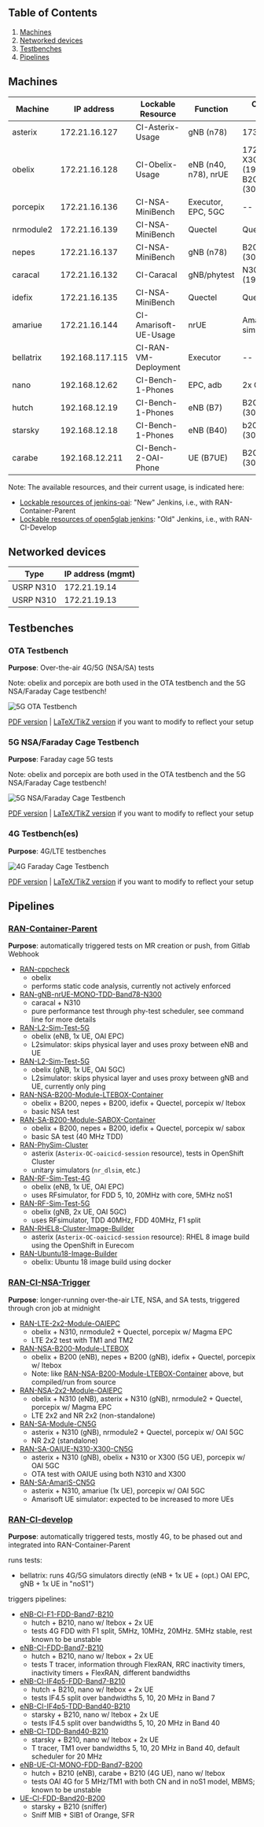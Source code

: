 ## Table of Contents ##

1.   [Machines](#machines)
2.   [Networked devices](#networked-devices)
3.   [Testbenches](#testbenches)
4.   [Pipelines](#pipelines)

## Machines

| Machine       | IP address      | Lockable Resource     | Function           | Connected devices                                     |
| ------------- | --------------- | --------------------- | ------------------ | ----------------------------------------------------- |
| asterix       | 172.21.16.127   | CI-Asterix-Usage      | gNB (n78)          | 173.21.19.14                                          |
| obelix        | 172.21.16.128   | CI-Obelix-Usage       | eNB (n40, n78), nrUE | 172.21.19.13, X300 (192.168.60.2), B200mini (30C51EB) |
| porcepix      | 172.21.16.136   | CI-NSA-MiniBench      | Executor, EPC, 5GC | --                                                    |
| nrmodule2     | 172.21.16.139   | CI-NSA-MiniBench      | Quectel            | Quectel module                                        |
| nepes         | 172.21.16.137   | CI-NSA-MiniBench      | gNB (n78)          | B200mini (30C51D4)                                    |
| caracal       | 172.21.16.132   | CI-Caracal            | gNB/phytest        | N300 (192.168.10.2)                                   |
| idefix        | 172.21.16.135   | CI-NSA-MiniBench      | Quectel            | Quectel module                                        |
| amariue       | 172.21.16.144   | CI-Amarisoft-UE-Usage | nrUE               | Amarisoft UE simulator                                |
| bellatrix     | 192.168.117.115 | CI-RAN-VM-Deployment  | Executor           | --                                                    |
| nano          | 192.168.12.62   | CI-Bench-1-Phones     | EPC, adb           | 2x COTS (adb)                                         |
| hutch         | 192.168.12.19   | CI-Bench-1-Phones     | eNB (B7)           | B200mini (30C5239)                                    |
| starsky       | 192.168.12.18   | CI-Bench-1-Phones     | eNB (B40)          | b200mini (30A3E3C)                                    |
| carabe        | 192.168.12.211  | CI-Bench-2-OAI-Phone  | UE (B7UE)          | B200mini (30AE8C9)                                    |

Note: The available resources, and their current usage, is indicated here:
- [Lockable resources of jenkins-oai](https://jenkins-oai.eurecom.fr/lockable-resources/):
  "New" Jenkins, i.e., with RAN-Container-Parent
- [Lockable resources of open5glab jenkins](https://open5glab.eurecom.fr:8083/jenkins/lockable-resources/):
  "Old" Jenkins, i.e., with RAN-CI-Develop

## Networked devices

| Type          | IP address (mgmt) |
| ------------- | ----------------- |
| USRP N310     | 172.21.19.14      |
| USRP N310     | 172.21.19.13      |

## Testbenches

### OTA Testbench

**Purpose**: Over-the-air 4G/5G (NSA/SA) tests

Note: obelix and porcepix are both used in the OTA testbench and the 5G
NSA/Faraday Cage testbench!

![5G OTA Testbench](testbenches_doc_resources/5g-ota-bench.png)

[PDF version](testbenches_doc_resources/5g-ota-bench.pdf) | [LaTeX/TikZ version](testbenches_doc_resources/5g-ota-bench.tex) if you want to modify to reflect your setup

### 5G NSA/Faraday Cage Testbench

**Purpose**: Faraday cage 5G tests

Note: obelix and porcepix are both used in the OTA testbench and the 5G
NSA/Faraday Cage testbench!

![5G NSA/Faraday Cage Testbench](testbenches_doc_resources/5g-nsa-faraday-bench.png)

[PDF version](testbenches_doc_resources/5g-nsa-faraday-bench.pdf) | [LaTeX/TikZ version](testbenches_doc_resources/5g-nsa-faraday-bench.tex) if you want to modify to reflect your setup

### 4G Testbench(es)

**Purpose**: 4G/LTE testbenches


![4G Faraday Cage Testbench](testbenches_doc_resources/4g-faraday-bench.png)

[PDF version](testbenches_doc_resources/4g-faraday-bench.pdf) | [LaTeX/TikZ version](testbenches_doc_resources/4g-faraday-bench.tex) if you want to modify to reflect your setup

## Pipelines

### [RAN-Container-Parent](https://jenkins-oai.eurecom.fr/job/RAN-Container-Parent/)

**Purpose**: automatically triggered tests on MR creation or push, from Gitlab
Webhook

- [RAN-cppcheck](https://jenkins-oai.eurecom.fr/job/RAN-cppcheck/1664/)
  - obelix
  - performs static code analysis, currently not actively enforced
- [RAN-gNB-nrUE-MONO-TDD-Band78-N300](https://jenkins-oai.eurecom.fr/job/RAN-gNB-nrUE-MONO-TDD-Band78-N300/)
  - caracal + N310
  - pure performance test through phy-test scheduler, see command line for more
    details
- [RAN-L2-Sim-Test-5G](https://jenkins-oai.eurecom.fr/job/RAN-L2-Sim-Test-4G/)
  - obelix (eNB, 1x UE, OAI EPC)
  - L2simulator: skips physical layer and uses proxy between eNB and UE
- [RAN-L2-Sim-Test-5G](https://jenkins-oai.eurecom.fr/job/RAN-L2-Sim-Test-5G/)
  - obelix (gNB, 1x UE, OAI 5GC)
  - L2simulator: skips physical layer and uses proxy between gNB and UE,
    currently only ping
- [RAN-NSA-B200-Module-LTEBOX-Container](https://jenkins-oai.eurecom.fr/job/RAN-NSA-B200-Module-LTEBOX-Container/)
  - obelix + B200, nepes + B200, idefix + Quectel, porcepix w/ ltebox
  - basic NSA test
- [RAN-SA-B200-Module-SABOX-Container](https://jenkins-oai.eurecom.fr/job/RAN-SA-B200-Module-SABOX-Container/)
  - obelix + B200, nepes + B200, idefix + Quectel, porcepix w/ sabox
  - basic SA test (40 MHz TDD)
- [RAN-PhySim-Cluster](https://jenkins-oai.eurecom.fr/job/RAN-PhySim-Cluster/)
  - asterix (`Asterix-OC-oaicicd-session` resource), tests in OpenShift Cluster
  - unitary simulators (`nr_dlsim`, etc.)
- [RAN-RF-Sim-Test-4G](https://jenkins-oai.eurecom.fr/job/RAN-RF-Sim-Test-4G/)
  - obelix (eNB, 1x UE, OAI EPC)
  - uses RFsimulator, for FDD 5, 10, 20MHz with core, 5MHz noS1
- [RAN-RF-Sim-Test-5G](https://jenkins-oai.eurecom.fr/job/RAN-RF-Sim-Test-5G/)
  - obelix (gNB, 2x UE, OAI 5GC)
  - uses RFsimulator, TDD 40MHz, FDD 40MHz, F1 split
- [RAN-RHEL8-Cluster-Image-Builder](https://jenkins-oai.eurecom.fr/job/RAN-RHEL8-Cluster-Image-Builder/)
  - asterix (`Asterix-OC-oaicicd-session` resource): RHEL 8 image build using
    the OpenShift in Eurecom
- [RAN-Ubuntu18-Image-Builder](https://jenkins-oai.eurecom.fr/job/RAN-Ubuntu18-Image-Builder/)
  - obelix: Ubuntu 18 image build using docker

### [RAN-CI-NSA-Trigger](https://jenkins-oai.eurecom.fr/view/RAN/job/RAN-CI-NSA-Trigger/)

**Purpose**: longer-running over-the-air LTE, NSA, and SA tests, triggered
through cron job at midnight

- [RAN-LTE-2x2-Module-OAIEPC](https://jenkins-oai.eurecom.fr/job/RAN-LTE-2x2-Module-OAIEPC/)
  - obelix + N310, nrmodule2 + Quectel, porcepix w/ Magma EPC
  - LTE 2x2 test with TM1 and TM2
- [RAN-NSA-B200-Module-LTEBOX](https://jenkins-oai.eurecom.fr/job/RAN-NSA-B200-Module-LTEBOX/)
  - obelix + B200 (eNB), nepes + B200 (gNB), idefix + Quectel, porcepix w/ ltebox
  - Note: like [RAN-NSA-B200-Module-LTEBOX-Container](https://jenkins-oai.eurecom.fr/job/RAN-NSA-B200-Module-LTEBOX-Container/) above, but compiled/run from source
- [RAN-NSA-2x2-Module-OAIEPC](https://jenkins-oai.eurecom.fr/job/RAN-NSA-2x2-Module-OAIEPC/)
  - obelix + N310 (eNB), asterix + N310 (gNB), nrmodule2 + Quectel, porcepix w/ Magma EPC
  - LTE 2x2 and NR 2x2 (non-standalone)
- [RAN-SA-Module-CN5G](https://jenkins-oai.eurecom.fr/view/RAN/job/RAN-SA-Module-CN5G/)
  - asterix + N310 (gNB), nrmodule2 + Quectel, porcepix w/ OAI 5GC
  - NR 2x2 (standalone)
- [RAN-SA-OAIUE-N310-X300-CN5G](https://jenkins-oai.eurecom.fr/job/RAN-SA-OAIUE-N310-X300-CN5G/)
  - asterix + N310 (gNB), obelix + N310 or X300 (5G UE), porcepix w/ OAI 5GC
  - OTA test with OAIUE using both N310 and X300
- [RAN-SA-AmariS-CN5G](https://jenkins-oai.eurecom.fr/view/RAN/job/RAN-SA-AmariS-CN5G/)
  - asterix + N310, amariue (1x UE), porcepix w/ OAI 5GC
  - Amarisoft UE simulator: expected to be increased to more UEs

### [RAN-CI-develop](https://open5glab.eurecom.fr:8083/jenkins/job/RAN-CI-develop/)

**Purpose**: automatically triggered tests, mostly 4G, to be phased out and
integrated into RAN-Container-Parent

runs tests:
- bellatrix: runs 4G/5G simulators directly (eNB + 1x UE + (opt.) OAI EPC, gNB + 1x UE in "noS1")

triggers pipelines:
- [eNB-CI-F1-FDD-Band7-B210](https://open5glab.eurecom.fr:8083/jenkins/job/eNB-CI-F1-FDD-Band7-B210/)
  - hutch + B210, nano w/ ltebox + 2x UE
  - tests 4G FDD with F1 split, 5MHz, 10MHz, 20MHz. 5MHz stable, rest known to
    be unstable
- [eNB-CI-FDD-Band7-B210](https://open5glab.eurecom.fr:8083/jenkins/job/eNB-CI-FDD-Band7-B210/)
  - hutch + B210, nano w/ ltebox + 2x UE
  - tests T tracer, information through FlexRAN, RRC inactivity timers,
    inactivity timers + FlexRAN, different bandwidths
- [eNB-CI-IF4p5-FDD-Band7-B210](https://open5glab.eurecom.fr:8083/jenkins/job/eNB-CI-IF4p5-FDD-Band7-B210/)
  - hutch + B210, nano w/ ltebox + 2x UE
  - tests IF4.5 split over bandwidths 5, 10, 20 MHz in Band 7
- [eNB-CI-IF4p5-TDD-Band40-B210](https://open5glab.eurecom.fr:8083/jenkins/job/eNB-CI-IF4p5-TDD-Band40-B210/)
  - starsky + B210, nano w/ ltebox + 2x UE
  - tests IF4.5 split over bandwidths 5, 10, 20 MHz in Band 40
- [eNB-CI-TDD-Band40-B210](https://open5glab.eurecom.fr:8083/jenkins/job/eNB-CI-TDD-Band40-B210/)
  - starsky + B210, nano w/ ltebox + 2x UE
  - T tracer, TM1 over bandwidths 5, 10, 20 MHz in Band 40, default scheduler
    for 20 MHz
- [eNB-UE-CI-MONO-FDD-Band7-B200](https://open5glab.eurecom.fr:8083/jenkins/job/eNB-UE-CI-MONO-FDD-Band7-B200/)
  - hutch + B210 (eNB), carabe + B210 (4G UE), nano w/ ltebox
  - tests OAI 4G for 5 MHz/TM1 with both CN and in noS1 model, MBMS; known to
    be unstable
- [UE-CI-FDD-Band20-B200](https://open5glab.eurecom.fr:8083/jenkins/job/UE-CI-FDD-Band20-B200/)
  - starsky + B210 (sniffer)
  - Sniff MIB + SIB1 of Orange, SFR
